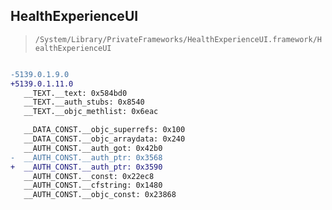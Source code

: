 ## HealthExperienceUI

> `/System/Library/PrivateFrameworks/HealthExperienceUI.framework/HealthExperienceUI`

```diff

-5139.0.1.9.0
+5139.0.1.11.0
   __TEXT.__text: 0x584bd0
   __TEXT.__auth_stubs: 0x8540
   __TEXT.__objc_methlist: 0x6eac

   __DATA_CONST.__objc_superrefs: 0x100
   __DATA_CONST.__objc_arraydata: 0x240
   __AUTH_CONST.__auth_got: 0x42b0
-  __AUTH_CONST.__auth_ptr: 0x3568
+  __AUTH_CONST.__auth_ptr: 0x3590
   __AUTH_CONST.__const: 0x22ec8
   __AUTH_CONST.__cfstring: 0x1480
   __AUTH_CONST.__objc_const: 0x23868

```

